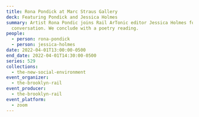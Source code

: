 ```yaml
---
title: Rona Pondick at Marc Straus Gallery
deck: Featuring Pondick and Jessica Holmes
summary: Artist Rona Pondic joins Rail ArTonic editor Jessica Holmes for a
  conversation. We conclude with a poetry reading.
people:
  - person: rona-pondick
  - person: jessica-holmes
date: 2022-04-01T13:00:00-0500
end_date: 2022-04-01T14:30:00-0500
series: 529
collections:
  - the-new-social-environment
event_organizer:
  - the-brooklyn-rail
event_producer:
  - the-brooklyn-rail
event_platform:
  - zoom
---
```


